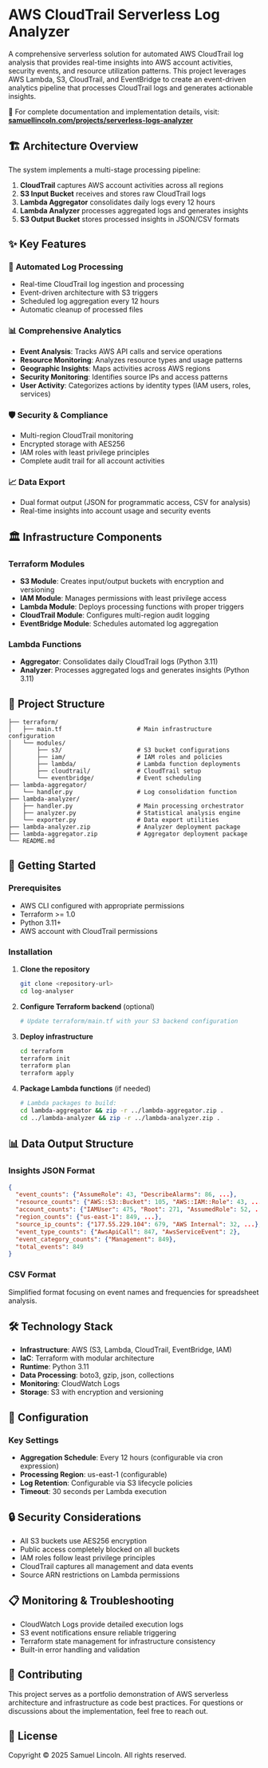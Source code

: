 # AWS CloudTrail Serverless Log Analyzer

A comprehensive serverless solution for automated AWS CloudTrail log analysis that provides real-time insights into AWS account activities, security events, and resource utilization patterns. This project leverages AWS Lambda, S3, CloudTrail, and EventBridge to create an event-driven analytics pipeline that processes CloudTrail logs and generates actionable insights.

📖 For complete documentation and implementation details, visit: **[samuellincoln.com/projects/serverless-logs-analyzer](https://samuellincoln.com/projects/serverless-logs-analyzer)**

## 🏗️ Architecture Overview

The system implements a multi-stage processing pipeline:

1. **CloudTrail** captures AWS account activities across all regions
2. **S3 Input Bucket** receives and stores raw CloudTrail logs
3. **Lambda Aggregator** consolidates daily logs every 12 hours
4. **Lambda Analyzer** processes aggregated logs and generates insights
5. **S3 Output Bucket** stores processed insights in JSON/CSV formats

## ✨ Key Features

### 🔄 **Automated Log Processing**
- Real-time CloudTrail log ingestion and processing
- Event-driven architecture with S3 triggers
- Scheduled log aggregation every 12 hours
- Automatic cleanup of processed files

### 📊 **Comprehensive Analytics**
- **Event Analysis**: Tracks AWS API calls and service operations
- **Resource Monitoring**: Analyzes resource types and usage patterns
- **Geographic Insights**: Maps activities across AWS regions
- **Security Monitoring**: Identifies source IPs and access patterns
- **User Activity**: Categorizes actions by identity types (IAM users, roles, services)

### 🛡️ **Security & Compliance**
- Multi-region CloudTrail monitoring
- Encrypted storage with AES256
- IAM roles with least privilege principles
- Complete audit trail for all account activities

### 📈 **Data Export**
- Dual format output (JSON for programmatic access, CSV for analysis)
- Real-time insights into account usage and security events

## 🏛️ Infrastructure Components

### **Terraform Modules**
- **S3 Module**: Creates input/output buckets with encryption and versioning
- **IAM Module**: Manages permissions with least privilege access
- **Lambda Module**: Deploys processing functions with proper triggers
- **CloudTrail Module**: Configures multi-region audit logging
- **EventBridge Module**: Schedules automated log aggregation

### **Lambda Functions**
- **Aggregator**: Consolidates daily CloudTrail logs (Python 3.11)
- **Analyzer**: Processes aggregated logs and generates insights (Python 3.11)

## 📁 Project Structure

```
├── terraform/
│   ├── main.tf                     # Main infrastructure configuration
│   └── modules/
│       ├── s3/                     # S3 bucket configurations
│       ├── iam/                    # IAM roles and policies
│       ├── lambda/                 # Lambda function deployments
│       ├── cloudtrail/             # CloudTrail setup
│       └── eventbridge/            # Event scheduling
├── lambda-aggregator/
│   └── handler.py                  # Log consolidation function
├── lambda-analyzer/
│   ├── handler.py                  # Main processing orchestrator
│   ├── analyzer.py                 # Statistical analysis engine
│   └── exporter.py                 # Data export utilities
├── lambda-analyzer.zip             # Analyzer deployment package
├── lambda-aggregator.zip           # Aggregator deployment package
└── README.md
```

## 🚀 Getting Started

### Prerequisites
- AWS CLI configured with appropriate permissions
- Terraform >= 1.0
- Python 3.11+
- AWS account with CloudTrail permissions

### Installation

1. **Clone the repository**
   ```bash
   git clone <repository-url>
   cd log-analyser
   ```

2. **Configure Terraform backend** (optional)
   ```bash
   # Update terraform/main.tf with your S3 backend configuration
   ```

3. **Deploy infrastructure**
   ```bash
   cd terraform
   terraform init
   terraform plan
   terraform apply
   ```

4. **Package Lambda functions** (if needed)
   ```bash
   # Lambda packages to build:
   cd lambda-aggregator && zip -r ../lambda-aggregator.zip .
   cd ../lambda-analyzer && zip -r ../lambda-analyzer.zip .
   ```

## 📊 Data Output Structure

### Insights JSON Format
```json
{
  "event_counts": {"AssumeRole": 43, "DescribeAlarms": 86, ...},
  "resource_counts": {"AWS::S3::Bucket": 105, "AWS::IAM::Role": 43, ...},
  "account_counts": {"IAMUser": 475, "Root": 271, "AssumedRole": 52, ...},
  "region_counts": {"us-east-1": 849, ...},
  "source_ip_counts": {"177.55.229.104": 679, "AWS Internal": 32, ...},
  "event_type_counts": {"AwsApiCall": 847, "AwsServiceEvent": 2},
  "event_category_counts": {"Management": 849},
  "total_events": 849
}
```

### CSV Format
Simplified format focusing on event names and frequencies for spreadsheet analysis.

## 🛠️ Technology Stack

- **Infrastructure**: AWS (S3, Lambda, CloudTrail, EventBridge, IAM)
- **IaC**: Terraform with modular architecture
- **Runtime**: Python 3.11
- **Data Processing**: boto3, gzip, json, collections
- **Monitoring**: CloudWatch Logs
- **Storage**: S3 with encryption and versioning

## 🔧 Configuration

### Key Settings
- **Aggregation Schedule**: Every 12 hours (configurable via cron expression)
- **Processing Region**: us-east-1 (configurable)
- **Log Retention**: Configurable via S3 lifecycle policies
- **Timeout**: 30 seconds per Lambda execution

## 🔒 Security Considerations

- All S3 buckets use AES256 encryption
- Public access completely blocked on all buckets
- IAM roles follow least privilege principles
- CloudTrail captures all management and data events
- Source ARN restrictions on Lambda permissions

## 📋 Monitoring & Troubleshooting

- CloudWatch Logs provide detailed execution logs
- S3 event notifications ensure reliable triggering
- Terraform state management for infrastructure consistency
- Built-in error handling and validation

## 🤝 Contributing

This project serves as a portfolio demonstration of AWS serverless architecture and infrastructure as code best practices. For questions or discussions about the implementation, feel free to reach out.

## 📄 License

Copyright © 2025 Samuel Lincoln. All rights reserved.


